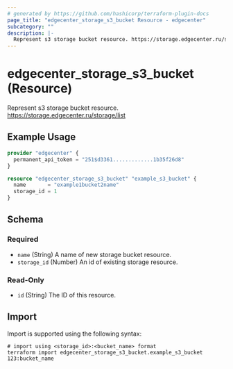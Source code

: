 ```yaml
---
# generated by https://github.com/hashicorp/terraform-plugin-docs
page_title: "edgecenter_storage_s3_bucket Resource - edgecenter"
subcategory: ""
description: |-
  Represent s3 storage bucket resource. https://storage.edgecenter.ru/storage/list
---
```


# edgecenter_storage_s3_bucket (Resource)

Represent s3 storage bucket resource. https://storage.edgecenter.ru/storage/list

## Example Usage

```terraform
provider "edgecenter" {
  permanent_api_token = "251$d3361.............1b35f26d8"
}

resource "edgecenter_storage_s3_bucket" "example_s3_bucket" {
  name       = "example1bucket2name"
  storage_id = 1
}
```

<!-- schema generated by tfplugindocs -->
## Schema

### Required

- `name` (String) A name of new storage bucket resource.
- `storage_id` (Number) An id of existing storage resource.

### Read-Only

- `id` (String) The ID of this resource.

## Import

Import is supported using the following syntax:

```shell
# import using <storage_id>:<bucket_name> format
terraform import edgecenter_storage_s3_bucket.example_s3_bucket 123:bucket_name
```
